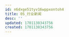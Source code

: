 ```yaml
---
id: n6dxge51tyv16wppxontoh4
title: 05_行业新闻
desc: ''
updated: 1701138343756
created: 1701138343756
---
```

